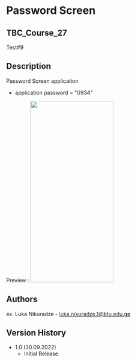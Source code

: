 # Password Screen
## TBC_Course_27
Test#9



## Description

Password Screen application

* application password = "0934"


Preview :
<img src="https://user-images.githubusercontent.com/95241918/193208539-6ac59e5b-9e0e-4ee3-9067-c517f0b95971.png" width="223" height="480"/>


## Authors

ex. Luka Nikuradze - luka.nikuradze.1@btu.edu.ge


## Version History

* 1.0 (30.09.2022)
    * Initial Release



